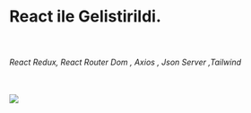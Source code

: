 <h1> React ile Gelistirildi. </h1>
<br/>
<h6>React Redux, React Router Dom , Axios , Json Server ,Tailwind</h6>
<br/>
<img src="Zight Recording 2024-06-14 at 04.17.56 PM.gif">


